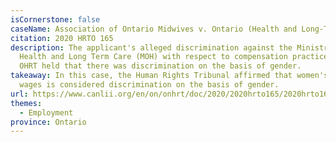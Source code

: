 ```yaml
---
isCornerstone: false
caseName: Association of Ontario Midwives v. Ontario (Health and Long-Term Care)
citation: 2020 HRTO 165
description: The applicant's alleged discrimination against the Ministry of
  Health and Long Term Care (MOH) with respect to compensation practices. The
  OHRT held that there was discrimination on the basis of gender.
takeaway: In this case, the Human Rights Tribunal affirmed that women's unfair
  wages is considered discrimination on the basis of gender.
url: https://www.canlii.org/en/on/onhrt/doc/2020/2020hrto165/2020hrto165.html?autocompleteStr=Association%20of%20Ontario%20Midwives%20v.%20Ontario%20(Health%20and%20Long-Term%20Care)&autocompletePos=2
themes:
  - Employment
province: Ontario
---
```

